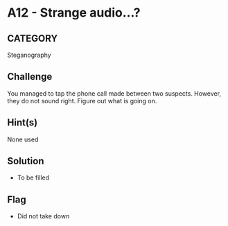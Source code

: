 # A12 - Strange audio…?

## CATEGORY

Steganography

## Challenge

You managed to tap the phone call made between two suspects. However, they do not sound right. Figure out what is going on.

## Hint(s)

None used

## Solution

- To be filled

## Flag

- Did not take down
